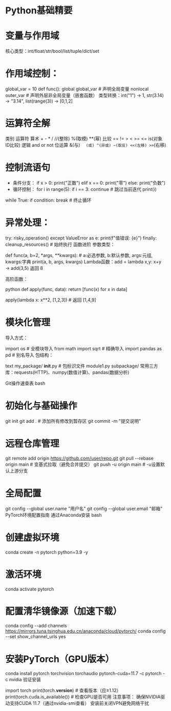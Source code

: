 # Python基础精要
# 变量与作用域
核心类型：int/float/str/bool/list/tuple/dict/set

# 作用域控制：
global_var = 10
def func():
    global global_var  # 声明全局变量
    nonlocal outer_var  # 声明外层非全局变量（嵌套函数）
类型转换：int("1") → 1, str(3.14) → "3.14", list(range(3)) → [0,1,2]

# 运算符全解
类别	运算符
算术	+ - * / //(整除) %(取模) **(幂)
比较	== != > < >= <= is(对象ID比较)
逻辑	and or not
位运算	&(与) `	(或) ^(异或) ~(取反) <<(左移) >>`(右移)
# 控制流语句
* 条件分支：
if x > 0: 
    print("正数")
elif x == 0:
    print("零")
else:
    print("负数")
* 循环控制：
for i in range(5): 
    if i == 3: continue  # 跳过当前迭代
    print(i)

while True:
    if condition: break  # 终止循环
# 异常处理：
try:
    risky_operation()
except ValueError as e:
    print(f"值错误: {e}")
finally:
    cleanup_resources()  # 始终执行
函数进阶
参数类型：

def func(a, b=2, *args, **kwargs):
    # a:必选参数, b:默认参数, args:元组, kwargs:字典
    print(a, b, args, kwargs)
Lambda函数：add = lambda x,y: x+y → add(3,5) 返回 8

高阶函数：

python
def apply(func, data):
    return [func(x) for x in data]

apply(lambda x: x**2, [1,2,3])  # 返回 [1,4,9]
# 模块化管理
导入方式：


import os  # 全模块导入
from math import sqrt  # 精确导入
import pandas as pd  # 别名导入
包结构：

text
my_package/
    __init__.py  # 包标识文件
    module1.py
    subpackage/
常用三方库：requests(HTTP)、numpy(数值计算)、pandas(数据分析)

Git操作速查表
bash
# 初始化与基础操作
git init
git add .  # 添加所有修改到暂存区
git commit -m "提交说明"

# 远程仓库管理
git remote add origin https://github.com/user/repo.git
git pull --rebase origin main  # 变基式拉取（避免合并提交）
git push -u origin main  # -u设置默认上游分支

# 全局配置
git config --global user.name "用户名"
git config --global user.email "邮箱"
PyTorch环境配置指南
通过Anaconda安装
bash
# 创建虚拟环境
conda create -n pytorch python=3.9 -y

# 激活环境
conda activate pytorch

# 配置清华镜像源（加速下载）
conda config --add channels https://mirrors.tuna.tsinghua.edu.cn/anaconda/cloud/pytorch/
conda config --set show_channel_urls yes

# 安装PyTorch（GPU版本）
conda install pytorch torchvision torchaudio pytorch-cuda=11.7 -c pytorch -c nvidia
验证安装

import torch
print(torch.__version__)            # 查看版本（应≥1.12）
print(torch.cuda.is_available())    # 检查GPU是否可用
注意事项：
确保NVIDIA驱动支持CUDA 11.7（通过nvidia-smi查看）
安装前关闭VPN避免网络干扰
